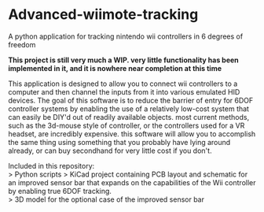# Advanced-wiimote-tracking
A python application for tracking nintendo wii controllers in 6 degrees of freedom

**This project is still very much a WIP. very little functionality has been implemented in it, and it is nowhere near completion at this time**

This application is designed to allow you to connect wii controllers to a computer and then channel the inputs from it into various emulated HID devices.
The goal of this software is to reduce the barrier of entry for 6DOF controller systems by enabling the use of a relatively low-cost system that can easily be DIY'd out of readily available objects. most current methods, such as the 3d-mouse style of controller, or the controllers used for a VR headset, are incredibly expensive. this software will allow you to accomplish the same thing using something that you probably have lying around already, or can buy secondhand for very little cost if you don't.

Included in this repository:  
\> Python scripts
\> KiCad project containing PCB layout and schematic for an improved sensor bar that expands on the capabilities of the Wii controller by enabling true 6DOF tracking.  
\> 3D model for the optional case of the improved sensor bar